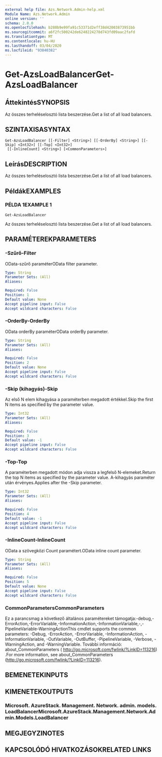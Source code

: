 ```yaml
---
external help file: Azs.Network.Admin-help.xml
Module Name: Azs.Network.Admin
online version: ''
schema: 2.0.0
ms.openlocfilehash: b280b9e99fa91c53371d2eff38d42003873951bb
ms.sourcegitcommit: a6f2fc500242de6248224278d743fd09aac2fafd
ms.translationtype: MT
ms.contentlocale: hu-HU
ms.lasthandoff: 03/04/2020
ms.locfileid: "93840382"
---
```

# <span data-ttu-id="92b43-101">Get-AzsLoadBalancer</span><span class="sxs-lookup"><span data-stu-id="92b43-101">Get-AzsLoadBalancer</span></span>

## <span data-ttu-id="92b43-102">Áttekintés</span><span class="sxs-lookup"><span data-stu-id="92b43-102">SYNOPSIS</span></span>
<span data-ttu-id="92b43-103">Az összes terheléselosztó lista beszerzése.</span><span class="sxs-lookup"><span data-stu-id="92b43-103">Get a list of all load balancers.</span></span>

## <span data-ttu-id="92b43-104">SZINTAXISA</span><span class="sxs-lookup"><span data-stu-id="92b43-104">SYNTAX</span></span>

```
Get-AzsLoadBalancer [[-Filter] <String>] [[-OrderBy] <String>] [[-Skip] <Int32>] [[-Top] <Int32>]
 [[-InlineCount] <String>] [<CommonParameters>]
```

## <span data-ttu-id="92b43-105">Leírás</span><span class="sxs-lookup"><span data-stu-id="92b43-105">DESCRIPTION</span></span>
<span data-ttu-id="92b43-106">Az összes terheléselosztó lista beszerzése.</span><span class="sxs-lookup"><span data-stu-id="92b43-106">Get a list of all load balancers.</span></span>

## <span data-ttu-id="92b43-107">Példák</span><span class="sxs-lookup"><span data-stu-id="92b43-107">EXAMPLES</span></span>

### <span data-ttu-id="92b43-108">PÉLDA 1</span><span class="sxs-lookup"><span data-stu-id="92b43-108">EXAMPLE 1</span></span>
```
Get-AzsLoadBalancer
```

<span data-ttu-id="92b43-109">Az összes terheléselosztó lista beszerzése.</span><span class="sxs-lookup"><span data-stu-id="92b43-109">Get a list of all load balancers.</span></span>

## <span data-ttu-id="92b43-110">PARAMÉTEREK</span><span class="sxs-lookup"><span data-stu-id="92b43-110">PARAMETERS</span></span>

### <span data-ttu-id="92b43-111">-Szűrő</span><span class="sxs-lookup"><span data-stu-id="92b43-111">-Filter</span></span>
<span data-ttu-id="92b43-112">OData-szűrő paraméter</span><span class="sxs-lookup"><span data-stu-id="92b43-112">OData filter parameter.</span></span>

```yaml
Type: String
Parameter Sets: (All)
Aliases:

Required: False
Position: 1
Default value: None
Accept pipeline input: False
Accept wildcard characters: False
```

### <span data-ttu-id="92b43-113">-OrderBy</span><span class="sxs-lookup"><span data-stu-id="92b43-113">-OrderBy</span></span>
<span data-ttu-id="92b43-114">OData orderBy paraméter</span><span class="sxs-lookup"><span data-stu-id="92b43-114">OData orderBy parameter.</span></span>

```yaml
Type: String
Parameter Sets: (All)
Aliases:

Required: False
Position: 2
Default value: None
Accept pipeline input: False
Accept wildcard characters: False
```

### <span data-ttu-id="92b43-115">-Skip (kihagyás)</span><span class="sxs-lookup"><span data-stu-id="92b43-115">-Skip</span></span>
<span data-ttu-id="92b43-116">Az első N elem kihagyása a paraméterben megadott értékkel.</span><span class="sxs-lookup"><span data-stu-id="92b43-116">Skip the first N items as specified by the parameter value.</span></span>

```yaml
Type: Int32
Parameter Sets: (All)
Aliases:

Required: False
Position: 3
Default value: -1
Accept pipeline input: False
Accept wildcard characters: False
```

### <span data-ttu-id="92b43-117">-Top</span><span class="sxs-lookup"><span data-stu-id="92b43-117">-Top</span></span>
<span data-ttu-id="92b43-118">A paraméterben megadott módon adja vissza a legfelső N-elemeket.</span><span class="sxs-lookup"><span data-stu-id="92b43-118">Return the top N items as specified by the parameter value.</span></span>
<span data-ttu-id="92b43-119">A-kihagyás paraméter után érvényes.</span><span class="sxs-lookup"><span data-stu-id="92b43-119">Applies after the -Skip parameter.</span></span>

```yaml
Type: Int32
Parameter Sets: (All)
Aliases:

Required: False
Position: 4
Default value: -1
Accept pipeline input: False
Accept wildcard characters: False
```

### <span data-ttu-id="92b43-120">-InlineCount</span><span class="sxs-lookup"><span data-stu-id="92b43-120">-InlineCount</span></span>
<span data-ttu-id="92b43-121">OData a szövegközi Count paramétert.</span><span class="sxs-lookup"><span data-stu-id="92b43-121">OData inline count parameter.</span></span>

```yaml
Type: String
Parameter Sets: (All)
Aliases:

Required: False
Position: 5
Default value: None
Accept pipeline input: False
Accept wildcard characters: False
```

### <span data-ttu-id="92b43-122">CommonParameters</span><span class="sxs-lookup"><span data-stu-id="92b43-122">CommonParameters</span></span>
<span data-ttu-id="92b43-123">Ez a parancsmag a következő általános paramétereket támogatja:-debug,-ErrorAction,-ErrorVariable,-InformationAction,-InformationVariable,-,-PipelineVariable-WarningAction</span><span class="sxs-lookup"><span data-stu-id="92b43-123">This cmdlet supports the common parameters: -Debug, -ErrorAction, -ErrorVariable, -InformationAction, -InformationVariable, -OutVariable, -OutBuffer, -PipelineVariable, -Verbose, -WarningAction, and -WarningVariable.</span></span> <span data-ttu-id="92b43-124">További információ: about_CommonParameters ( http://go.microsoft.com/fwlink/?LinkID=113216) .</span><span class="sxs-lookup"><span data-stu-id="92b43-124">For more information, see about_CommonParameters (http://go.microsoft.com/fwlink/?LinkID=113216).</span></span>

## <span data-ttu-id="92b43-125">BEMENETEK</span><span class="sxs-lookup"><span data-stu-id="92b43-125">INPUTS</span></span>

## <span data-ttu-id="92b43-126">KIMENETEK</span><span class="sxs-lookup"><span data-stu-id="92b43-126">OUTPUTS</span></span>

### <span data-ttu-id="92b43-127">Microsoft. AzureStack. Management. Network. admin. models. LoadBalancer</span><span class="sxs-lookup"><span data-stu-id="92b43-127">Microsoft.AzureStack.Management.Network.Admin.Models.LoadBalancer</span></span>

## <span data-ttu-id="92b43-128">MEGJEGYZI</span><span class="sxs-lookup"><span data-stu-id="92b43-128">NOTES</span></span>

## <span data-ttu-id="92b43-129">KAPCSOLÓDÓ HIVATKOZÁSOK</span><span class="sxs-lookup"><span data-stu-id="92b43-129">RELATED LINKS</span></span>
